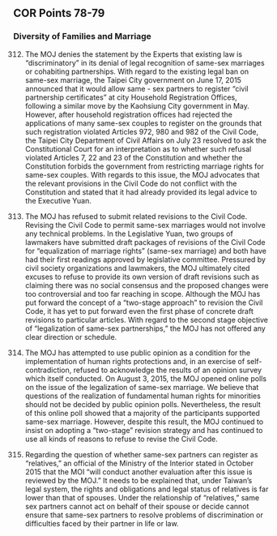 ## COR Points 78-79

### Diversity of Families and Marriage

<ol start="312">
  <li><p>The MOJ denies the statement by the Experts that existing law is “discriminatory” in its denial of legal recognition of same-sex marriages or cohabiting partnerships. With regard to the existing legal ban on same-sex marriage, the Taipei City government on June 17, 2015 announced that it would allow same - sex partners to register “civil partnership certificates” at city Household Registration Offices, following a similar move by the Kaohsiung City government in May. However, after household registration offices had rejected the applications of many same-sex couples to register on the grounds that such registration violated Articles 972, 980 and 982 of the Civil Code, the Taipei City Department of Civil Affairs on July 23 resolved to ask the Constitutional Court for an interpretation as to whether such refusal violated Articles 7, 22 and 23 of the Constitution and whether the Constitution forbids the government from restricting marriage rights for same-sex couples. With regards to this issue, the MOJ advocates that the relevant provisions in the Civil Code do not conflict with the Constitution and stated that it had already provided its legal advice to the Executive Yuan.</p></li>

  <li><p>The MOJ has refused to submit related revisions to the Civil Code. Revising the Civil Code to permit same-sex marriages would not involve any technical problems. In the Legislative Yuan, two groups of lawmakers have submitted draft packages of revisions of the Civil Code for “equalization of marriage rights” (same-sex marriage) and both have had their first readings approved by legislative committee. Pressured by civil society organizations and lawmakers, the MOJ ultimately cited excuses to refuse to provide its own version of draft revisions such as claiming there was no social consensus and the proposed changes were too controversial and too far reaching in scope. Although the MOJ has put forward the concept of a “two-stage approach” to revision the Civil Code, it has yet to put forward even the first phase of concrete draft revisions to particular articles. With regard to the second stage objective of “legalization of same-sex partnerships,” the MOJ has not offered any clear direction or schedule.</p></li>

  <li><p>The MOJ has attempted to use public opinion as a condition for the implementation of human rights protections and, in an exercise of self-contradiction, refused to acknowledge the results of an opinion survey which itself conducted. On August 3, 2015, the MOJ opened online polls on the issue of the legalization of same-sex marriage. We believe that questions of the realization of fundamental human rights for minorities should not be decided by public opinion polls. Nevertheless, the result of this online poll showed that a majority of the participants supported same-sex marriage. However, despite this result, the MOJ continued to insist on adopting a “two-stage” revision strategy and has continued to use all kinds of reasons to refuse to revise the Civil Code.</p></li>

  <li><p>Regarding the question of whether same-sex partners can register as “relatives,” an official of the Ministry of the Interior stated in October 2015 that the MOI “will conduct another evaluation after this issue is reviewed by the MOJ.” It needs to be explained that, under Taiwan’s legal system, the rights and obligations and legal status of relatives is far lower than that of spouses. Under the relationship of “relatives,” same sex partners cannot act on behalf of their spouse or decide cannot ensure that same-sex partners to resolve problems of discrimination or difficulties faced by their partner in life or law.</p></li>
</ol>
